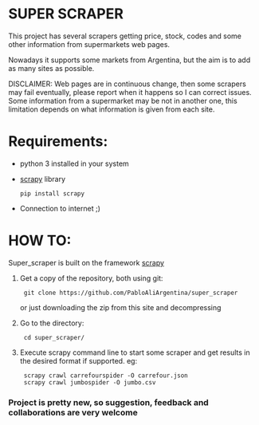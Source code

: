 # SUPER SCRAPER

This project has several scrapers getting price, stock, codes and some other information from supermarkets web pages.

Nowadays it supports some markets from Argentina, but the aim is to add as many sites as possible.

DISCLAIMER: Web pages are in continuous change, then some scrapers may fail eventually, please report when it happens so I can correct issues.
Some information from a supermarket may be not in another one, this limitation depends on what information is given from each site.

# Requirements:

- python 3 installed in your system

- [scrapy](https://scrapy.org/) library

      pip install scrapy
- Connection to internet ;)

# HOW TO:

  Super_scraper is built on the framework [scrapy](https://scrapy.org/)

    

1) Get a copy of the repository, both using git: 

        git clone https://github.com/PabloAliArgentina/super_scraper
    
    or just downloading the zip from this site and decompressing 


2) Go to the directory:

        cd super_scraper/

3) Execute scrapy command line to start some scraper and get results in the desired format if supported. eg:

        scrapy crawl carrefourspider -O carrefour.json
        scrapy crawl jumbospider -O jumbo.csv



### Project is pretty new, so suggestion, feedback and collaborations are very welcome